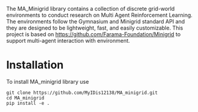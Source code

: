 The MA_Minigrid library contains a collection of discrete grid-world environments to conduct research on Multi Agent Reinforcement Learning. The environments follow the Gymnasium and Minigrid standard API and they are designed to be lightweight, fast, and easily customizable.
This project is based on https://github.com/Farama-Foundation/Minigrid to support multi-agent interaction with environment.

# Installation
To install MA_minigrid library use 
``` 
git clone https://github.com/MyIDis12138/MA_minigrid.git
cd MA_minigrid
pip install -e .  
```
